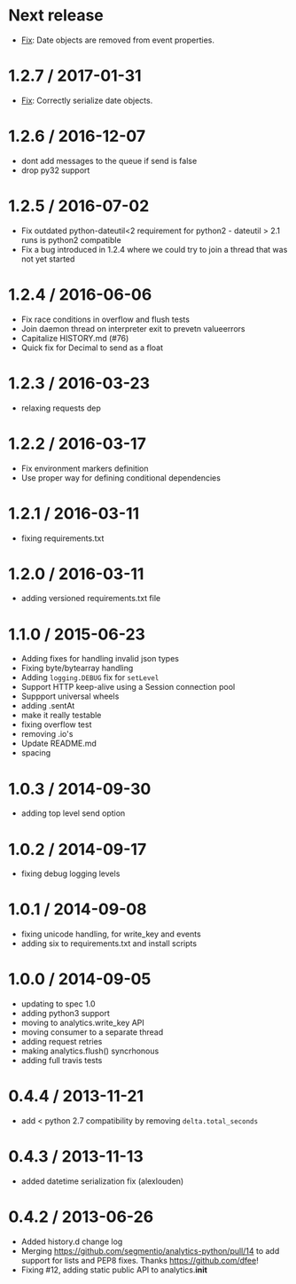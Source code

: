 Next release
============

  * [Fix](https://github.com/segmentio/analytics-python/issues/94): Date
    objects are removed from event properties.


1.2.7 / 2017-01-31
==================

  * [Fix](https://github.com/segmentio/analytics-python/pull/92): Correctly serialize date objects.

1.2.6 / 2016-12-07
==================

  * dont add messages to the queue if send is false
  * drop py32 support

1.2.5 / 2016-07-02
==================

  * Fix outdated python-dateutil<2 requirement for python2 - dateutil > 2.1 runs is python2 compatible
  * Fix a bug introduced in 1.2.4 where we could try to join a thread that was not yet started

1.2.4 / 2016-06-06
==================

  * Fix race conditions in overflow and flush tests
  * Join daemon thread on interpreter exit to prevetn valueerrors
  * Capitalize HISTORY.md (#76)
  * Quick fix for Decimal to send as a float

1.2.3 / 2016-03-23
==================

  * relaxing requests dep

1.2.2 / 2016-03-17
==================

  * Fix environment markers definition
  * Use proper way for defining conditional dependencies

1.2.1 / 2016-03-11
==================

  * fixing requirements.txt

1.2.0 / 2016-03-11
==================

  * adding versioned requirements.txt file

1.1.0 / 2015-06-23
==================

  * Adding fixes for handling invalid json types
  * Fixing byte/bytearray handling
  * Adding `logging.DEBUG` fix for `setLevel`
  * Support HTTP keep-alive using a Session connection pool
  * Suppport universal wheels
  * adding .sentAt
  * make it really testable
  * fixing overflow test
  * removing .io's
  * Update README.md
  * spacing

1.0.3 / 2014-09-30
==================

 * adding top level send option

1.0.2 / 2014-09-17
==================

 * fixing debug logging levels


1.0.1 / 2014-09-08
==================

 * fixing unicode handling, for write_key and events
 * adding six to requirements.txt and install scripts

1.0.0 / 2014-09-05
==================

 * updating to spec 1.0
 * adding python3 support
 * moving to analytics.write_key API
 * moving consumer to a separate thread
 * adding request retries
 * making analytics.flush() syncrhonous
 * adding full travis tests

0.4.4 / 2013-11-21
==================

 * add < python 2.7 compatibility by removing `delta.total_seconds`

0.4.3 / 2013-11-13
==================

 * added datetime serialization fix (alexlouden)

0.4.2 / 2013-06-26
==================

 * Added history.d change log
 * Merging https://github.com/segmentio/analytics-python/pull/14 to add support for lists and PEP8 fixes. Thanks https://github.com/dfee!
  * Fixing #12, adding static public API to analytics.__init__
